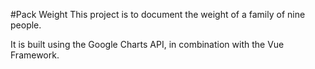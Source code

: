 #Pack Weight
This project is to document the weight of a family of nine people.

It is built using the Google Charts API, in combination with the Vue Framework.
